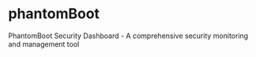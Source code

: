 # phantomBoot
PhantomBoot Security Dashboard - A comprehensive security monitoring and management tool
